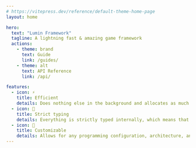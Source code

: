 ```yaml
---
# https://vitepress.dev/reference/default-theme-home-page
layout: home

hero:
  text: "Lumin Framework"
  tagline: A lightning fast & amazing game framework
  actions:
    - theme: brand
      text: Guide
      link: /guides/
    - theme: alt
      text: API Reference
      link: /api/

features:
  - icon: ⚡
    title: Efficient
    details: Does nothing else in the background and allocates as much resources as possible to more important jobs
  - icon: 🦺
    title: Strict typing
    details: Everything is strictly typed internally, which means that it is less error prone and more reliable
  - icon: 🎨
    title: Customizable
    details: Allows for any programming configuration, architecture, and allows for more customizable networking
---
```


